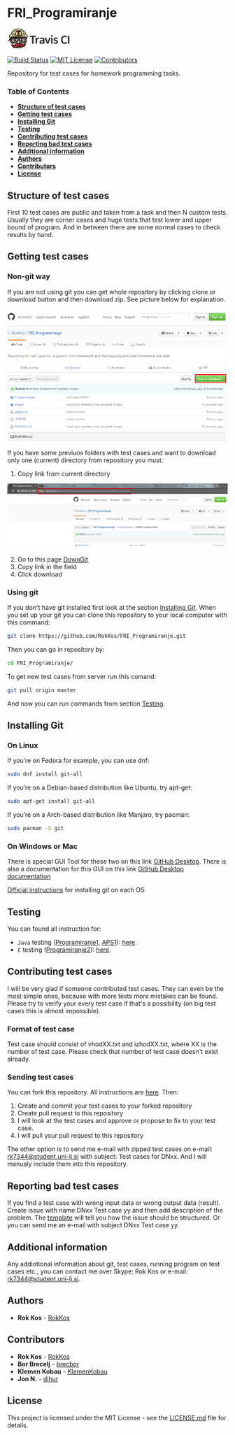 # FRI_Programiranje
[![Travis CI logo][travis-image]][travis-link]

[![Build Status][travis-badge]][travis-link]
[![MIT License][license-badge]](LICENSE.md)
[![Contributors][contributors-badge]][contributors-link]

Repository for test cases for homework programming tasks.

### Table of Contents

* **[Structure of test cases](#structure)**
* **[Getting test cases](#get)**
* **[Installing Git](#installing)**
* **[Testing](#testing)**
* **[Contributing test cases](#contribution)**
* **[Reporting bad test cases](#reporting)**
* **[Additional information](#information)**
* **[Authors](#authors)**
* **[Contributors](#contributors)**
* **[License](#license)**

## <a name="structure"></a> Structure of test cases
First 10 test cases are public and taken from a task and then N custom tests.
Usually they are corner cases and huge tests that test lower and upper bound of program.
And in between there are some normal cases to check results by hand.

## <a name="get"></a> Getting test cases

### Non-git way

If you are not using git you can get whole repository by clicking clone or download button and then download zip.
See picture below for explanation.

![alt text][downloadZIP]

If you have some previuos folders with test cases and want to download only one (current) directory from repository you must:

1. Copy link from current directory

![alt text][copyLink]

2. Go to this page [DownGit](https://minhaskamal.github.io/DownGit/#/home "DownGit's Homepage")
3. Copy link in the field
4. Click download

### Using git

If you don't have git installed first look at the section [Installing Git](#installing).
When you set up your git you can clone this repository to your local computer with this command:
```bash
git clone https://github.com/RokKos/FRI_Programiranje.git
```
Then you can go in repository by:
```bash
cd FRI_Programiranje/
```
To get new test cases from server run this comand:
```bash
git pull origin master
```
And now you can run commands from section  [Testing](#testing).

## <a name="installing"></a> Installing Git

### On Linux

If you’re on Fedora for example, you can use dnf:
```bash
sudo dnf install git-all
```
If you’re on a Debian-based distribution like Ubuntu, try apt-get:
```bash
sudo apt-get install git-all
```

If you’re on a Arch-based distribution like Manjaro, try pacman:
```bash
sudo pacman -S git
```

### On Windows or Mac
There is special GUI Tool for these two on this link [GitHub Desktop](https://desktop.github.com/ "GitHub Desktop's Homepage").
There is also a documentation for this GUI on this link [GitHub Desktop documentation](https://help.github.com/desktop/ "GitHub Desktop's Documentation")

[Official instructions](https://git-scm.com/book/en/v2/Getting-Started-Installing-Git "Installing Git") for installing git on each OS


## <a name="testing"></a> Testing
You can found all instruction for:
* `Java` testing ([Programiranje1](https://github.com/RokKos/FRI_Programiranje/tree/master/Programiranje1), [APS1](https://github.com/RokKos/FRI_Programiranje/tree/master/APS1)): [here](https://github.com/RokKos/FRI_Programiranje/blob/master/Programiranje1/README.md "Java testing").
* `C` testing ([Programiranje2](https://github.com/RokKos/FRI_Programiranje/tree/master/Programiranje2)): [here](https://github.com/RokKos/FRI_Programiranje/blob/master/Programiranje2/README.md "C testing").

## <a name="contribution"></a> Contributing test cases
I will be very glad if someone contributed test cases. They can even be the most simple ones, because with more tests more mistakes can be found.
Please try to verify your every test case if that's a possibility (on big test cases this is almost impossible).

### Format of test case
Test case should consist of vhodXX.txt and izhodXX.txt, where XX is the number of test case. Please check that number of test case doesn't exist already.

### Sending test cases
You can fork this repository. All instructions are [here](https://help.github.com/articles/fork-a-repo/ "Fork A Repo"). Then:

1. Create and commit your test cases to your forked repository
2. Create pull request to this repository
3. I will look at the test cases and approve or propose to fix to your test case.
4. I will pull your pull request to this repository

The other option is to send me e-mail with zipped test cases on e-mail: rk7344@student.uni-lj.si with subject: Test cases for DNxx.
And I will manualy include them into this repository.

## <a name="reporting"></a> Reporting bad test cases
If you find a test case with wrong input data or wrong output data (result). Create issue with name DNxx Test case yy and then add description of the problem. The [template](https://github.com/RokKos/FRI_Programiranje/blob/master/.github/ISSUE_TEMPLATE.md "Issue template") will tell you how the issue should be structured.
Or you can send me an e-mail with subject DNxx Test case yy.

## <a name="information"></a> Additional information
Any addiotional information about git, test cases, running program on test cases etc., you can contact me over Skype: Rok Kos or e-mail: rk7344@student.uni-lj.si.

## <a name="authors"></a> Authors

* **Rok Kos** - [RokKos](https://github.com/RokKos)

## <a name="contributors"></a> Contributors

* **Rok Kos** - [RokKos](https://github.com/RokKos)
* **Bor Brecelj** - [brecbor](https://github.com/brecbor)
* **Klemen Kobau** - [KlemenKobau](https://github.com/KlemenKobau)
* **Jon N.** - [dihur](https://github.com/dihur)

## <a name="license"></a> License

This project is licensed under the MIT License - see the [LICENSE.md](https://github.com/RokKos/FRI_Programiranje/blob/master/LICENSE) file for details.


[downloadZIP]:		https://github.com/RokKos/FRI_Programiranje/blob/master/images/CloneDownload.png "Clone/Download"
[copyLink]:			https://github.com/RokKos/FRI_Programiranje/blob/master/images/LinkDownload.png "Link"
[travis-badge]:		https://travis-ci.org/RokKos/FRI_Programiranje.svg?branch=master "travis-badge"
[travis-link]:		https://travis-ci.org/RokKos/FRI_Programiranje/
[travis-image]:		https://github.com/RokKos/FRI_Programiranje/blob/master/images/TravisCI.png "travis-image"
[license-badge]:	https://img.shields.io/badge/license-MIT-007EC7.svg "MIT Lincense"
[contributors-badge]:	https://img.shields.io/badge/contributors-4-ff69b4.svg
[contributors-link]:	https://github.com/RokKos/FRI_Programiranje/graphs/contributors